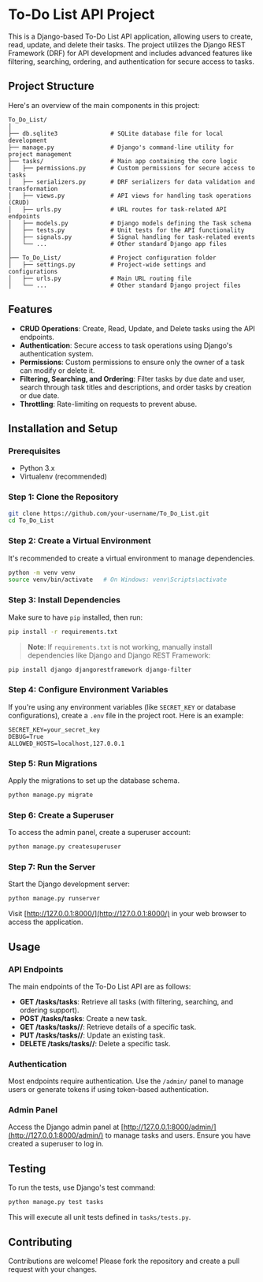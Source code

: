 
# To-Do List API Project

This is a Django-based To-Do List API application, allowing users to create, read, update, and delete their tasks. The project utilizes the Django REST Framework (DRF) for API development and includes advanced features like filtering, searching, ordering, and authentication for secure access to tasks.

## **Project Structure**

Here's an overview of the main components in this project:

```
To_Do_List/
│
├── db.sqlite3               # SQLite database file for local development
├── manage.py                # Django's command-line utility for project management
├── tasks/                   # Main app containing the core logic
│   ├── permissions.py       # Custom permissions for secure access to tasks
│   ├── serializers.py       # DRF serializers for data validation and transformation
│   ├── views.py             # API views for handling task operations (CRUD)
│   ├── urls.py              # URL routes for task-related API endpoints
│   ├── models.py            # Django models defining the Task schema
│   ├── tests.py             # Unit tests for the API functionality
│   ├── signals.py           # Signal handling for task-related events
│   └── ...                  # Other standard Django app files
│
├── To_Do_List/              # Project configuration folder
│   ├── settings.py          # Project-wide settings and configurations
│   ├── urls.py              # Main URL routing file
│   └── ...                  # Other standard Django project files
```

## **Features**

- **CRUD Operations**: Create, Read, Update, and Delete tasks using the API endpoints.
- **Authentication**: Secure access to task operations using Django's authentication system.
- **Permissions**: Custom permissions to ensure only the owner of a task can modify or delete it.
- **Filtering, Searching, and Ordering**: Filter tasks by due date and user, search through task titles and descriptions, and order tasks by creation or due date.
- **Throttling**: Rate-limiting on requests to prevent abuse.

## **Installation and Setup**

### **Prerequisites**

- Python 3.x
- Virtualenv (recommended)

### **Step 1: Clone the Repository**

```bash
git clone https://github.com/your-username/To_Do_List.git
cd To_Do_List
```

### **Step 2: Create a Virtual Environment**

It's recommended to create a virtual environment to manage dependencies.

```bash
python -m venv venv
source venv/bin/activate   # On Windows: venv\Scripts\activate
```

### **Step 3: Install Dependencies**

Make sure to have `pip` installed, then run:

```bash
pip install -r requirements.txt
```

> **Note**: If `requirements.txt` is not working, manually install dependencies like Django and Django REST Framework:
```bash
pip install django djangorestframework django-filter
```

### **Step 4: Configure Environment Variables**

If you're using any environment variables (like `SECRET_KEY` or database configurations), create a `.env` file in the project root. Here is an example:

```
SECRET_KEY=your_secret_key
DEBUG=True
ALLOWED_HOSTS=localhost,127.0.0.1
```

### **Step 5: Run Migrations**

Apply the migrations to set up the database schema.

```bash
python manage.py migrate
```

### **Step 6: Create a Superuser**

To access the admin panel, create a superuser account:

```bash
python manage.py createsuperuser
```

### **Step 7: Run the Server**

Start the Django development server:

```bash
python manage.py runserver
```

Visit [http://127.0.0.1:8000/](http://127.0.0.1:8000/) in your web browser to access the application.

## **Usage**

### **API Endpoints**

The main endpoints of the To-Do List API are as follows:

- **GET /tasks/tasks**: Retrieve all tasks (with filtering, searching, and ordering support).
- **POST /tasks/tasks**: Create a new task.
- **GET /tasks/tasks/<id>/**: Retrieve details of a specific task.
- **PUT /tasks/tasks/<id>/**: Update an existing task.
- **DELETE /tasks/tasks/<id>/**: Delete a specific task.

### **Authentication**

Most endpoints require authentication. Use the `/admin/` panel to manage users or generate tokens if using token-based authentication.

### **Admin Panel**

Access the Django admin panel at [http://127.0.0.1:8000/admin/](http://127.0.0.1:8000/admin/) to manage tasks and users. Ensure you have created a superuser to log in.

## **Testing**

To run the tests, use Django's test command:

```bash
python manage.py test tasks
```

This will execute all unit tests defined in `tasks/tests.py`.

## **Contributing**

Contributions are welcome! Please fork the repository and create a pull request with your changes.
